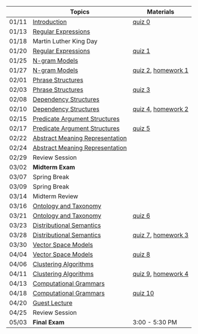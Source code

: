 || Topics | Materials |
|:---:|---|---|
|01/11| [Introduction]() | [quiz 0](Quizzes#quiz-0) |
|01/13| [Regular Expressions]() |  |
|01/18| Martin Luther King Day |  |
|01/20| [Regular Expressions]() | [quiz 1](Quizzes#quiz-1) |
|01/25| [N-gram Models]() |  |
|01/27| [N-gram Models]() | [quiz 2](Quizzes#quiz-2), [homework 1](Homework-1) |
|02/01| [Phrase Structures]() |  |
|02/03| [Phrase Structures]() | [quiz 3](Quizzes#quiz-3) |
|02/08| [Dependency Structures]() |  |
|02/10| [Dependency Structures]() | [quiz 4](Quizzes#quiz-4), [homework 2](Homework-2) |
|02/15| [Predicate Argument Structures]() |  |
|02/17| [Predicate Argument Structures]() | [quiz 5](Quizzes#quiz-5) |
|02/22| [Abstract Meaning Representation]() |  |
|02/24| [Abstract Meaning Representation]() |  |
|02/29| Review Session |  |
|03/02| **Midterm Exam** |  |
|03/07| Spring Break |  |
|03/09| Spring Break |  |
|03/14| Midterm Review |  |
|03/16| [Ontology and Taxonomy]() |  |
|03/21| [Ontology and Taxonomy]() | [quiz 6](Quizzes#quiz-6) |
|03/23| [Distributional Semantics]() |  |
|03/28| [Distributional Semantics]() | [quiz 7](Quizzes#quiz-7), [homework 3](Homework-3) |
|03/30| [Vector Space Models]() |  |
|04/04| [Vector Space Models]() | [quiz 8](Quizzes#quiz-8) |
|04/06| [Clustering Algorithms]() |  |
|04/11| [Clustering Algorithms]() | [quiz 9](Quizzes#quiz-9), [homework 4](Homework-4) |
|04/13| [Computational Grammars]() |  |
|04/18| [Computational Grammars]() | [quiz 10](Quizzes#quiz-10) |
|04/20| [Guest Lecture]() |  |
|04/25| Review Session |  |
|05/03| **Final Exam** | 3:00 - 5:30 PM |
